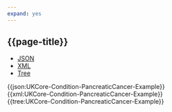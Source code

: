 ```yaml
---
expand: yes
---
```


## {{page-title}}

<div class="nhsd-!t-margin-bottom-6">
  <ul class="nav nav-tabs" role="tablist">
        <li role="presentation" class="active">
            <a href="#JSON-C-PC-E" role="tab" data-toggle="tab">JSON</a>
        </li>
         <li role="presentation">
            <a href="#XML-C-PC-E" role="tab" data-toggle="tab">XML</a>
        </li>
        <li role="presentation">
            <a href="#Tree-C-PC-E" role="tab" data-toggle="tab">Tree</a>
        </li>
  </ul>
    
  <div class="tab-content snippet">
    <div id="JSON-C-PC-E" role="tabpanel" class="tab-pane active">
{{json:UKCore-Condition-PancreaticCancer-Example}}
    </div>
    <div id="XML-C-PC-E" role="tabpanel" class="tab-pane">
{{xml:UKCore-Condition-PancreaticCancer-Example}}
    </div>
    <div id="Tree-C-PC-E" role="tabpanel" class="tab-pane">
{{tree:UKCore-Condition-PancreaticCancer-Example}}
    </div>
  </div>
</div>